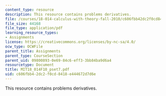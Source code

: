 ```yaml
---
content_type: resource
description: This resource contains problems derivatives.
file: /courses/18-014-calculus-with-theory-fall-2010/c606fbb42dc2f0cd8418e444672d7d6e_MIT18_014F10_pset7.pdf
file_size: 44168
file_type: application/pdf
learning_resource_types:
- Assignments
license: https://creativecommons.org/licenses/by-nc-sa/4.0/
ocw_type: OCWFile
parent_title: Assignments
parent_type: CourseSection
parent_uid: 09800893-0e69-84c6-eff3-3bb84ba9d6a4
resourcetype: Document
title: MIT18_014F10_pset7.pdf
uid: c606fbb4-2dc2-f0cd-8418-e444672d7d6e
---
```

This resource contains problems derivatives.